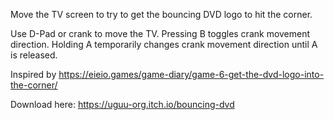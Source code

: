 Move the TV screen to try to get the bouncing DVD logo to hit the corner.

Use D-Pad or crank to move the TV.  Pressing B toggles crank movement direction.  Holding A temporarily changes crank movement direction until A is released.

Inspired by https://eieio.games/game-diary/game-6-get-the-dvd-logo-into-the-corner/

Download here: https://uguu-org.itch.io/bouncing-dvd
